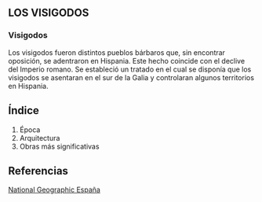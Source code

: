 ## LOS VISIGODOS

### Visigodos

Los visigodos fueron distintos pueblos bárbaros que, sin encontrar oposición, se adentraron en Hispania. Este hecho coincide con el declive del Imperio romano. Se estableció un tratado en el cual se disponía que los visigodos se asentaran en el sur de la Galia y controlaran algunos territorios en Hispania.

## Índice

1. Época
2. Arquitectura
3. Obras más significativas

## Referencias

[National Geographic España](https://www.nationalgeographic.com.es/)
